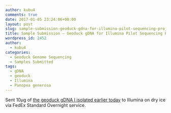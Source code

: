 ```yaml
---
author: kubu4
comments: true
date: 2017-01-05 23:24:06+00:00
layout: post
slug: sample-submission-geoduck-gdna-for-illumina-pilot-sequencing-project
title: Sample Submission – Geoduck gDNA for Illumina Pilot Sequencing Project
wordpress_id: 2452
author:
  - kubu4
categories:
  - Geoduck Genome Sequencing
  - Samples Submitted
tags:
  - gDNA
  - geoduck
  - Illumina
  - Panopea generosa
---
```


Sent 10μg of [the geoduck gDNA I isolated earlier today](http://onsnetwork.org/kubu4/2017/01/05/dna-isolation-geoduck-gdna-for-illumina-initiated-sequencing-project/) to Illumina on dry ice via FedEx Standard Overnight service.
